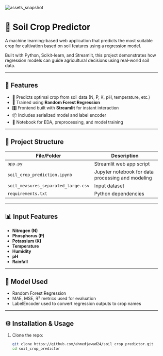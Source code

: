 ![assets_snapshot](https://github.com/user-attachments/assets/1c56816b-b44e-4fdf-8a09-4b66cea581a1)


# 🌱 Soil Crop Predictor

A machine learning-based web application that predicts the most suitable crop for cultivation based on soil features using a regression model.

Built with Python, Scikit-learn, and Streamlit, this project demonstrates how regression models can guide agricultural decisions using real-world soil data.

---

## 🚀 Features

- 🌾 Predicts optimal crop from soil data (N, P, K, pH, temperature, etc.)
- 🧠 Trained using **Random Forest Regression**
- 🎛️ Frontend built with **Streamlit** for instant interaction
- 📦 Includes serialized model and label encoder
- 🧪 Notebook for EDA, preprocessing, and model training

---

## 📁 Project Structure

| File/Folder                      | Description                                       |
|----------------------------------|---------------------------------------------------|
| `app.py`                         | Streamlit web app script                          |
| `soil_crop_prediction.ipynb`     | Jupyter notebook for data processing and modeling |
| `soil_measures_separated_large.csv` | Input dataset                                  |
| `requirements.txt`              | Python dependencies                               |


---

## 📊 Input Features

- **Nitrogen (N)**
- **Phosphorus (P)**
- **Potassium (K)**
- **Temperature**
- **Humidity**
- **pH**
- **Rainfall**

---

## 🧪 Model Used

- Random Forest Regression
- MAE, MSE, R² metrics used for evaluation
- LabelEncoder used to convert regression outputs to crop names

---

## ⚙️ Installation & Usage

1. Clone the repo:
   ```bash
   git clone https://github.com/ahmedjawad24/soil_crop_predictor.git
   cd soil_crop_predictor

